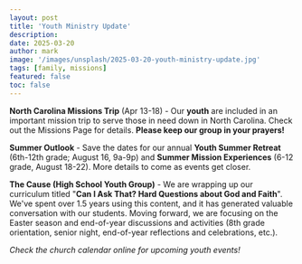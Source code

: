 ```yaml
---
layout: post
title: 'Youth Ministry Update'
description:
date: 2025-03-20
author: mark
image: '/images/unsplash/2025-03-20-youth-ministry-update.jpg'
tags: [family, missions]
featured: false
toc: false
---
```



**North Carolina Missions Trip** (Apr 13-18) - Our **youth** are included in an important mission trip to serve those in need down in North Carolina. Check out the Missions Page for details. **Please keep our group in your prayers!**

**Summer Outlook** - Save the dates for our annual **Youth Summer Retreat** (6th-12th grade; August 16, 9a-9p) and **Summer Mission Experiences** (6-12 grade, August 18-22). More details to come as events get closer.

**The Cause (High School Youth Group)** - We are wrapping up our curriculum titled "**Can I Ask That? Hard Questions about God and Faith**". We've spent over 1.5 years using this content, and it has generated valuable conversation with our students. Moving forward, we are focusing on the Easter season and end-of-year discussions and activities (8th grade orientation, senior night, end-of-year reflections and celebrations, etc.).

_Check the church calendar online for upcoming youth events!_